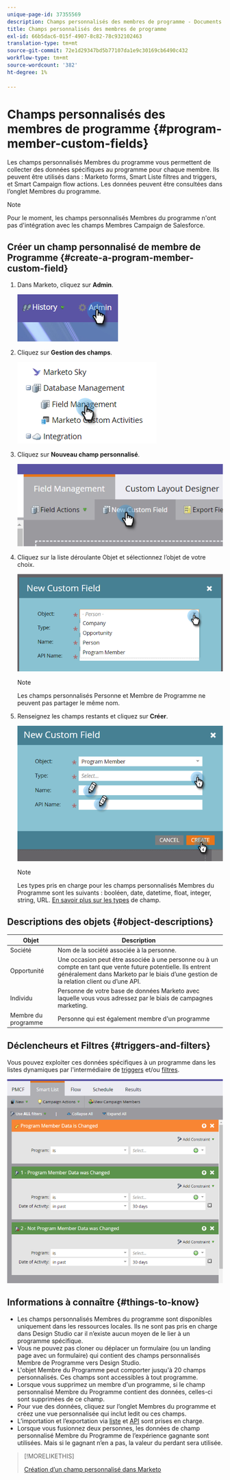 ```yaml
---
unique-page-id: 37355569
description: Champs personnalisés des membres de programme - Documents Marketo - Documentation du produit
title: Champs personnalisés des membres de programme
exl-id: 66b5dac6-015f-4907-8c82-78c932102463
translation-type: tm+mt
source-git-commit: 72e1d29347bd5b77107da1e9c30169cb6490c432
workflow-type: tm+mt
source-wordcount: '382'
ht-degree: 1%

---
```


# Champs personnalisés des membres de programme {#program-member-custom-fields}

Les champs personnalisés Membres du programme vous permettent de collecter des données spécifiques au programme pour chaque membre. Ils peuvent être utilisés dans : Marketo forms, Smart Liste filtres and triggers, et Smart Campaign flow actions. Les données peuvent être consultées dans l’onglet Membres du programme.

>[!NOTE]
>
>Pour le moment, les champs personnalisés Membres du programme n&#39;ont pas d&#39;intégration avec les champs Membres Campaign de Salesforce.

## Créer un champ personnalisé de membre de Programme {#create-a-program-member-custom-field}

1. Dans Marketo, cliquez sur **Admin**.

   ![](assets/one.png)

1. Cliquez sur **Gestion des champs**.

   ![](assets/two.png)

1. Cliquez sur **Nouveau champ personnalisé**.

   ![](assets/three.png)

1. Cliquez sur la liste déroulante Objet et sélectionnez l’objet de votre choix.

   ![](assets/four.png)

   >[!NOTE]
   >
   >Les champs personnalisés Personne et Membre de Programme ne peuvent pas partager le même nom.

1. Renseignez les champs restants et cliquez sur **Créer**.

   ![](assets/five.png)

   >[!NOTE]
   >
   >Les types pris en charge pour les champs personnalisés Membres du Programme sont les suivants : booléen, date, datetime, float, integer, string, URL. [En savoir plus sur les types](/help/marketo/product-docs/administration/field-management/custom-field-type-glossary.md) de champ.

## Descriptions des objets {#object-descriptions}

| Objet | Description |
|---|---|
| Société | Nom de la société associée à la personne. |
| Opportunité | Une occasion peut être associée à une personne ou à un compte en tant que vente future potentielle. Ils entrent généralement dans Marketo par le biais d’une gestion de la relation client ou d’une API. |
| Individu | Personne de votre base de données Marketo avec laquelle vous vous adressez par le biais de campagnes marketing. |
| Membre du programme | Personne qui est également membre d&#39;un programme |

## Déclencheurs et Filtres {#triggers-and-filters}

Vous pouvez exploiter ces données spécifiques à un programme dans les listes dynamiques par l&#39;intermédiaire de [triggers](/help/marketo/product-docs/core-marketo-concepts/smart-campaigns/creating-a-smart-campaign/define-smart-list-for-smart-campaign-trigger.md) et/ou [filtres](/help/marketo/product-docs/core-marketo-concepts/smart-lists-and-static-lists/creating-a-smart-list/find-and-add-filters-to-a-smart-list.md).

![](assets/six.png)

## Informations à connaître {#things-to-know}

* Les champs personnalisés Membres du programme sont disponibles uniquement dans les ressources locales. Ils ne sont pas pris en charge dans Design Studio car il n’existe aucun moyen de le lier à un programme spécifique.
* Vous ne pouvez pas cloner ou déplacer un formulaire (ou un landing page avec un formulaire) qui contient des champs personnalisés Membre de Programme vers Design Studio.
* L&#39;objet Membre du Programme peut comporter jusqu&#39;à 20 champs personnalisés. Ces champs sont accessibles à tout programme.
* Lorsque vous supprimez un membre d&#39;un programme, si le champ personnalisé Membre du Programme contient des données, celles-ci sont supprimées de ce champ.
* Pour vue des données, cliquez sur l’onglet Membres du programme et créez une vue personnalisée qui inclut ledit ou ces champs.
* L’importation et l’exportation via [liste](/help/marketo/getting-started/quick-wins/import-a-list-of-people.md) et [API](https://developers.marketo.com/) sont prises en charge.
* Lorsque vous fusionnez deux personnes, les données de champ personnalisé Membre du Programme de l’expérience gagnante sont utilisées. Mais si le gagnant n’en a pas, la valeur du perdant sera utilisée.

>[!MORELIKETHIS]
>
>[Création d’un champ personnalisé dans Marketo](/help/marketo/product-docs/administration/field-management/create-a-custom-field-in-marketo.md)
